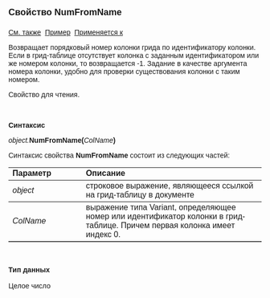 <html>
<head>
<title>Документ\Грид-таблица\NumFromName</title>
</head>

<body>

<p><font face="Arial"><font size="4"><strong>Свойство NumFromName<br>
<br>
</strong></font><a href="../AsGrid.html">См. также</a>&nbsp; <u>Пример</u>&nbsp;
<a href="../AsGrid.html">Применяется к</a></font></p>

<p class="label"><font face="Arial">Возвращает порядковый номер 
колонки грида по идентификатору колонки. Если в грид-таблице отсутствует колонка 
с заданным идентификатором или же номером колонки, то возвращается -1. Задание в 
качестве аргумента номера колонки, удобно для проверки существования колонки с 
таким номером.</font></p>

<p class="label"><font face="Arial">Свойство для чтения. </font></p>

<p class="label">&nbsp;</p>

<p class="label"><font face="Arial"><b>Синтаксис</b></font></p>

<p><font face="Arial"><em>object.</em><strong>NumFromName(</strong><em>ColName</em><strong>)</strong></font></p>

<p><font face="Arial">Синтаксис свойства <strong>NumFromName</strong>
состоит из следующих частей:</font></p>

<table border="1" cellPadding="5" cols="2" frame="below" rules="rows">
<TBODY>
  <tr vAlign="top">
    <td class="label" width="29%"><font face="Arial"><b>Параметр</b></font></td>
    <td class="label" width="71%"><font face="Arial"><strong>Описание</strong></font></td>
  </tr>
  <tr>
    <td width="29%"><font face="Arial"><em>object</em></font></td>
    <td width="71%"><font face="Arial">строковое выражение, являющееся 
	ссылкой на грид-таблицу в документе</font></td>
  </tr>
</TBODY>
  <tr>
    <td width="29%"><font face="Arial"><em>ColName</em></font></td>
    <td width="71%"><font face="Arial">выражение типа Variant, 
	определяющее номер или идентификатор колонки в грид-таблице. Причем первая 
	колонка имеет индекс 0.</font></td>
  </tr>
</table>

<p>&nbsp;</p>

<p><font face="Arial"><b>Тип данных<br>
<br>
</b>Целое число</font></p>
</body>
</html>
